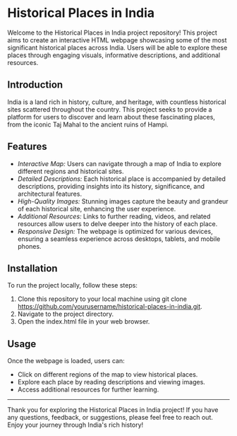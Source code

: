 # Historical Places in India

Welcome to the Historical Places in India project repository! This project aims to create an interactive HTML webpage showcasing some of the most significant historical places across India. Users will be able to explore these places through engaging visuals, informative descriptions, and additional resources.


## Introduction
India is a land rich in history, culture, and heritage, with countless historical sites scattered throughout the country. This project seeks to provide a platform for users to discover and learn about these fascinating places, from the iconic Taj Mahal to the ancient ruins of Hampi.

## Features
- *Interactive Map:* Users can navigate through a map of India to explore different regions and historical sites.
- *Detailed Descriptions:* Each historical place is accompanied by detailed descriptions, providing insights into its history, significance, and architectural features.
- *High-Quality Images:* Stunning images capture the beauty and grandeur of each historical site, enhancing the user experience.
- *Additional Resources:* Links to further reading, videos, and related resources allow users to delve deeper into the history of each place.
- *Responsive Design:* The webpage is optimized for various devices, ensuring a seamless experience across desktops, tablets, and mobile phones.

## Installation
To run the project locally, follow these steps:

1. Clone this repository to your local machine using git clone https://github.com/yourusername/historical-places-in-india.git.
2. Navigate to the project directory.
3. Open the index.html file in your web browser.

## Usage
Once the webpage is loaded, users can:
- Click on different regions of the map to view historical places.
- Explore each place by reading descriptions and viewing images.
- Access additional resources for further learning.

---

Thank you for exploring the Historical Places in India project! If you have any questions, feedback, or suggestions, please feel free to reach out. Enjoy your journey through India's rich history!
